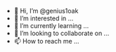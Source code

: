 - 👋 Hi, I’m @genius1oak
- 👀 I’m interested in ...
- 🌱 I’m currently learning ...
- 💞️ I’m looking to collaborate on ...
- 📫 How to reach me ...

<!---
genius1oak/genius1oak is a ✨ special ✨ repository because its `README.md` (this file) appears on your GitHub profile.
You can click the Preview link to take a look at your changes.
--->
